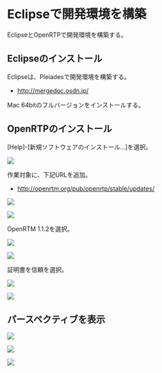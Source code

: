 # Eclipseで開発環境を構築

EclipseとOpenRTPで開発環境を構築する。

## Eclipseのインストール

Eclipseは、Pleiadesで開発環境を構築する。

* http://mergedoc.osdn.jp/

Mac 64bitのフルバージョンをインストールする。

## OpenRTPのインストール

[Help]-[新規ソフトウェアのインストール...]を選択。

![](/img/dev001.png)

作業対象に、下記URLを追加。

* http://openrtm.org/pub/openrtp/stable/updates/

![](/img/dev002.png)

![](/img/dev003.png)

OpenRTM 1.1.2を選択。

![](/img/dev004.png)

![](/img/dev005.png)

証明書を信頼を選択。

![](/img/dev006.png)

![](/img/dev007.png)

## パースペクティブを表示

![](/img/dev008.png)

![](/img/dev009.png)

![](/img/dev010.png)

